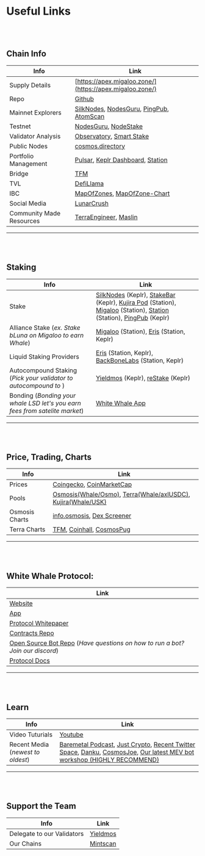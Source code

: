 # Useful Links

<br />
<br />

## Chain Info

<!-- **Chain Info** -->

| Info                     | Link                                                                                                                                                                            |
| ------------------------ | ------------------------------------------------------------------------------------------------------------------------------------------------------------------------------- |
| Supply Details           | [https://apex.migaloo.zone/](https://apex.migaloo.zone/)                                                                                                                        |
| Repo                     | [Github](https://github.com/White-Whale-Defi-Platform/migaloo-chain)                                                                                                            |
| Mainnet Explorers        | [SilkNodes](https://explorer.silknodes.io/migaloo), [NodesGuru](https://migaloo.explorers.guru/), [PingPub](https://ping.pub/migaloo), [AtomScan](https://atomscan.com/migaloo) |
| Testnet                  | [NodesGuru](https://testnet.migaloo.explorers.guru/), [NodeStake](https://explorer.nodestake.top/whitewhale-testnet)                                                            |
| Validator Analysis       | [Observatory](https://observatory.zone/migaloo), [Smart Stake](https://migaloo.smartstake.io/stats)                                                                             |
| Public Nodes             | [cosmos.directory](https://cosmos.directory/migaloo)                                                                                                                            |
| Portfolio Management     | [Pulsar](https://app.pulsar.finance/portfolio), [Keplr Dashboard](https://wallet.keplr.app/), [Station](https://station.terra.money/)                                           |
| Bridge                   | [TFM](https://tfm.com/bridge)                                                                                                                                                   |
| TVL                      | [DefiLlama](https://defillama.com/chain/Migaloo)                                                                                                                                |
| IBC                      | [MapOfZones](https://mapofzones.com/zones/migaloo-1/overview), [MapOfZone-Chart](https://mapofzones.com/home/migaloo-1/overview?columnKey=ibcVolume&period=24h)                 |
| Social Media             | [LunarCrush](https://lunarcrush.com/coins/whale6/white-whale)                                                                                                                   |
| Community Made Resources | [TerraEngineer](https://terra.engineer/en/cosmos/migaloo), [Maslin](https://ecosystem.zone/)                                                                                    |

---

<br />
<br />

## Staking

<!-- **Staking** -->

| Info                                                                        | Link                                                                                                                                                                                                                                                                                                                                         |
| --------------------------------------------------------------------------- | -------------------------------------------------------------------------------------------------------------------------------------------------------------------------------------------------------------------------------------------------------------------------------------------------------------------------------------------- |
| Stake                                                                       | [SilkNodes](https://explorer.silknodes.io/migaloo/staking) (Keplr), [StakeBar](https://stakebar.io/portfolio) (Keplr), [Kujira Pod](https://pod.kujira.app/migaloo-1) (Station), [Migaloo](https://app.migaloo.zone/) (Station), [Station](https://station.terra.money/stake) (Station), [PingPub](https://ping.pub/migaloo/staking) (Keplr) |
| Alliance Stake (_ex. Stake bLuna on Migaloo to earn Whale_)                 | [Migaloo](https://app.migaloo.zone/) (Station), [Eris](https://www.erisprotocol.com/migaloo/amp-alliance) (Station, Keplr)                                                                                                                                                                                                                   |
| Liquid Staking Providers                                                    | [Eris](https://www.erisprotocol.com/migaloo/amplifier) (Station, Keplr), [BackBoneLabs](https://migaloo.gravedigger.zone/) (Station, Keplr)                                                                                                                                                                                                  |
| Autocompound Staking (_Pick your validator to autocompound to_ )            | [Yieldmos](https://www.yieldmos.com/strategies/whale-staking-rewards) (Keplr), [reStake](https://restake.app/migaloo) (Keplr)                                                                                                                                                                                                                |
| Bonding (_Bonding your whale LSD let's you earn fees from satelite market_) | [White Whale App](https://app.whitewhale.money/terra/dashboard)                                                                                                                                                                                                                                                                              |

---

<br />
<br />

## Price, Trading, Charts

| Info           | Link                                                                                                                                                                                                                                                                                                                                                                                        |
| -------------- | ------------------------------------------------------------------------------------------------------------------------------------------------------------------------------------------------------------------------------------------------------------------------------------------------------------------------------------------------------------------------------------------- |
| Prices         | [Coingecko](https://www.coingecko.com/en/coins/white-whale), [CoinMarketCap](https://coinmarketcap.com/currencies/white-whale/)                                                                                                                                                                                                                                                             |
| Pools          | [Osmosis(Whale/Osmo)](https://app.osmosis.zone/pool/960), [Terra(Whale/axlUSDC)](https://app.whitewhale.money/terra/swap?from=axlUSDC&to=WHALE), [Kujira(Whale/USK)](https://fin.kujira.app/trade/kujira1xr3rq8yvd7qplsw5yx90ftsr2zdhg4e9z60h5duusgxpv72hud3sl8nek6?q=usk)                                                                                                                  |
| Osmosis Charts | [info.osmosis](https://info.osmosis.zone/token/WHALE), [Dex Screener](https://dexscreener.com/osmosis/960)                                                                                                                                                                                                                                                                                  |
| Terra Charts   | [TFM](https://tfm.com/terra2/trade/analytics/tokens/ibc%2F36A02FFC4E74DF4F64305130C3DFA1B06BEAC775648927AA44467C76A77AB8DB?from=uluna&to=ibc%2FB3504E092456BA618CC28AC671A71FB08C6CA0FD0BE7C8A5B5A3E2DD933CC9E4&market=Astroport), [Coinhall](https://coinhall.org/terra/terra1qdu4g5zxxtmwsd95v8vjslq5874nkcull7ejycm0gy2v7p5qc67qenkf8t), [CosmosPug](https://cosmospug.com/whale-chart/) |

---

<br />
<br />

## White Whale Protocol:

| Link                                                                                                                                            |
| ----------------------------------------------------------------------------------------------------------------------------------------------- |
| [Website](https://whitewhale.money/)                                                                                                            |
| [App](https://app.whitewhale.money/)                                                                                                            |
| [Protocol Whitepaper](https://whitewhale.money/LitepaperV2.pdf)                                                                                 |
| [Contracts Repo](https://github.com/White-Whale-Defi-Platform/white-whale-core)                                                                 |
| [Open Source Bot Repo](https://github.com/White-Whale-Defi-Platform/white-whale-bots/) (_Have questions on how to run a bot? Join our discord_) |
| [Protocol Docs](https://docs.whitewhale.money/white-whale-docs/)                                                                                |

---

<br />
<br />

## Learn

| Info                              | Link                                                                                                                                                                                                                                                                                                                                                                                                                                                                                                           |
| --------------------------------- | -------------------------------------------------------------------------------------------------------------------------------------------------------------------------------------------------------------------------------------------------------------------------------------------------------------------------------------------------------------------------------------------------------------------------------------------------------------------------------------------------------------- |
| Video Tuturials                   | [Youtube](https://www.youtube.com/playlist?list=PLlB6D78o5V-mGKv07MZN-EGLwax8dbAyI)                                                                                                                                                                                                                                                                                                                                                                                                                            |
| Recent Media (_newest to oldest_) | [Baremetal Podcast](https://www.youtube.com/watch?v=PacxAwicXS4), [Just Crypto](https://www.youtube.com/watch?v=tZDrMlX2rI4), [Recent Twitter Space](https://www.cosmosibc.space/2023/4/1416101532282638348/White_Whale_Community_Call.mp3), [Danku](https://www.youtube.com/watch?v=CURBHmNHaM8&ab_channel=danku_r), [CosmosJoe](https://www.youtube.com/watch?v=26gyqDjKf5c&ab_channel=CosmosJoe~CryptoMedia), [Our latest MEV bot workshop (HIGHLY RECOMMEND)](https://www.youtube.com/watch?v=y9s6whEKSnY) |

---

<br />
<br />

## Support the Team

| Info                       | Link                                                            |
| -------------------------- | --------------------------------------------------------------- |
| Delegate to our Validators | [Yieldmos](https://www.yieldmos.com/v/white-whale/)             |
| Our Chains                 | [Mintscan](https://hub.mintscan.io/validators/stats/whitewhale) |
